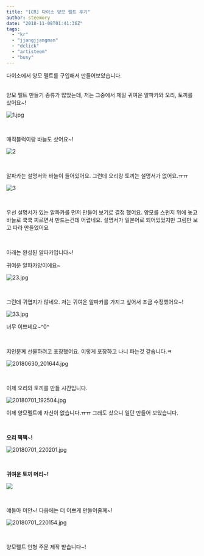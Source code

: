 ```yaml
---
title: "[CR] 다이소 양모 펠트 후기"
author: steemory
date: "2018-11-08T01:41:36Z"
tags:
  - "kr"
  - "jjangjjangman"
  - "dclick"
  - "artisteem"
  - "busy"
---
```

다이소에서 양모 펠트를 구입해서 만들어보았습니다.

<br>
양모 펠트 만들기 종류가 많았는데, 저는 그중에서 제일 귀여운 알파카와 오리, 토끼를 샀어요~!

![1.jpg](https://cdn.steemitimages.com/DQmc1Ts66aab7TjwbrFLjquGa8feiKoGsMPjMapSzoiEDyX/1.jpg)


<br>

매직블럭이랑 바늘도 샀어요~!

![2](https://cdn.steemitimages.com/DQmXBYkpS2SVMeDEdqRUKj6xvwF1nerdWyR4gw6ZeL53b7y/20180701_192340.jpg)


<br>

알파카는 설명서와 바늘이 들어있어요. 그런데 오리랑 토끼는 설명서가 없어요.ㅠㅠ

![3](https://cdn.steemitimages.com/DQmNfhpBhdKs7XMdzoYSGRxzrpVpRCoAjd1P1AvdfdFuaFd/20180701_131120.jpg)

<br>

우선 설명서가 있는 알파카를 먼저 만들어 보기로 결정 했어요. 양모를 스펀지 위에 놓고 바늘로 쿡쿡 찌르면서 만드는건데 어렵네요. 설명서가 일본어로 되어있었지만 그림만 보고 따라 만들었어요

<br>

아래는 완성된 알파카입니다~!


귀여운 알파카양이에요~

![23.jpg](https://cdn.steemitimages.com/DQmdxFgJnbRY7eUt6fs5JysnMd8c6eByCFbaEBceJ91b2oW/23.jpg)

<br>

그런데 귀엽지가 않네요. 저는 귀여운 알파카를 가지고 싶어서 조금 수정했어요~!

![33.jpg](https://cdn.steemitimages.com/DQmabk3WmUij7Ka1KvLtECR7UkvqWB5Rh7hMamJRXM3fvp1/33.jpg)

너무 이쁘네요~^0^

<br>

지인분께 선물하려고 포장했어요. 이렇게 포장하고 나니 파는것 같습니다.ㅋ

![20180630_201644.jpg](https://cdn.steemitimages.com/DQmV29Wb6EqU4fj7z3VZGw6KvbY9BEme2s9sqhn55QKYQRK/20180630_201644.jpg)

<br>

이제 오리와 토끼를 만들 시간입니다. 

![20180701_192504.jpg](https://cdn.steemitimages.com/DQmNMkK8Z6nm9dTMTutbZFNVP2gdGt4wPDcPer8B8uKuWb6/20180701_192504.jpg)

이제 양모펠트에 자신이 없습니다.ㅠㅠ 그래도 샀으니 일단 만들어 보았습니다.

<br>

**오리 꽥꽥~!**

![20180701_220201.jpg](https://cdn.steemitimages.com/DQmbpJvJEWBXWLfkxyiAS4xfPqQ9D7ofyD36cpym1ptWzzc/20180701_220201.jpg)

<br>

**귀여운 토끼 머리~!**

![](https://cdn.steemitimages.com/DQmNzR3Ecpydhd5p8zUL41w4MacwU5b9xuudoGcLDq9inxc/20180701_2202212.jpg)

<br>

얘들아 미안~! 다음에는 더 이쁘게 만들어줄께~!

![20180701_220154.jpg](https://cdn.steemitimages.com/DQmadX5ScMUcjWmFdf4Vp9Nn7jpUZLHkBMSGvZAjdANmqp5/20180701_220154.jpg)

<br>

양모펠트 인형 주문 제작 받습니다~! 
